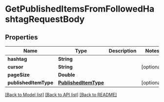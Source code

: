 # GetPublishedItemsFromFollowedHashtagRequestBody

## Properties
Name | Type | Description | Notes
------------ | ------------- | ------------- | -------------
**hashtag** | **String** |  | 
**cursor** | **String** |  | [optional] 
**pageSize** | **Double** |  | 
**publishedItemType** | [**PublishedItemType**](PublishedItemType.md) |  | [optional] 

[[Back to Model list]](../README.md#documentation-for-models) [[Back to API list]](../README.md#documentation-for-api-endpoints) [[Back to README]](../README.md)



